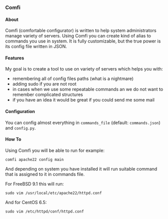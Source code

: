 ### Comfi

#### About
Comfi (comfortable configurator) is written to help system administrators manage variety of servers.
Using Comfi you can create kind of alias to commands you use in system. It is fully customizable, but the true power is its config file written in JSON.

#### Features
My goal is to create a tool to use on variety of servers which helps you with:
* remembering all of config files paths (what is a nightmare)
* adding sudo if you are not root
* in cases when we use some repeatable commands an we do not want to remember complicated structures
* if you have an idea it would be great if you could send me some mail

#### Configuration
You can config almost everything in `commands_file` (default: `commands.json`) and `config.py`.

#### How To
Using Comfi you will be able to run for example:

`comfi apache22 config main`

And depending on system you have installed it will run suitable command that is assigned to it in commands file.

For FreeBSD 9.1 this will run:

`sudo vim /usr/local/etc/apache22/httpd.conf`

And for CentOS 6.5:

`sudo vim /etc/httpd/conf/httpd.conf`

